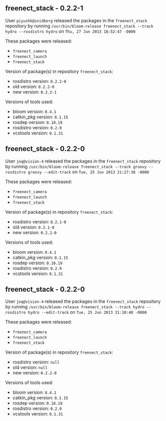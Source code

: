 ## freenect_stack - 0.2.2-1

User `piyushk@zoidberg` released the packages in the `freenect_stack` repository by running `/usr/bin/bloom-release freenect_stack --track hydro --rosdistro hydro` on `Thu, 27 Jun 2013 18:52:47 -0000`

These packages were released:
- `freenect_camera`
- `freenect_launch`
- `freenect_stack`

Version of package(s) in repository `freenect_stack`:
- rosdistro version: `0.2.2-0`
- old version: `0.2.2-0`
- new version: `0.2.2-1`

Versions of tools used:
- bloom version: `0.4.1`
- catkin_pkg version: `0.1.15`
- rosdep version: `0.10.19`
- rosdistro version: `0.2.9`
- vcstools version: `0.1.31`


## freenect_stack - 0.2.2-0

User `joq@vision-4` released the packages in the `freenect_stack` repository by running `/usr/bin/bloom-release freenect_stack --track groovy --rosdistro groovy --edit-track` on `Tue, 25 Jun 2013 21:27:38 -0000`

These packages were released:
- `freenect_camera`
- `freenect_launch`
- `freenect_stack`

Version of package(s) in repository `freenect_stack`:
- rosdistro version: `0.2.1-0`
- old version: `0.2.1-0`
- new version: `0.2.2-0`

Versions of tools used:
- bloom version: `0.4.1`
- catkin_pkg version: `0.1.15`
- rosdep version: `0.10.19`
- rosdistro version: `0.2.9`
- vcstools version: `0.1.31`


## freenect_stack - 0.2.2-0

User `joq@vision-4` released the packages in the `freenect_stack` repository by running `/usr/bin/bloom-release freenect_stack --track hydro --rosdistro hydro --edit-track` on `Tue, 25 Jun 2013 21:10:40 -0000`

These packages were released:
- `freenect_camera`
- `freenect_launch`
- `freenect_stack`

Version of package(s) in repository `freenect_stack`:
- rosdistro version: `null`
- old version: `null`
- new version: `0.2.2-0`

Versions of tools used:
- bloom version: `0.4.1`
- catkin_pkg version: `0.1.15`
- rosdep version: `0.10.19`
- rosdistro version: `0.2.9`
- vcstools version: `0.1.31`


